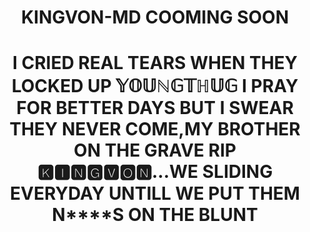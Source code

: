 <h1 align="center">KINGVON-MD COOMING SOON</h1>

<h1 align="center">I CRIED REAL TEARS WHEN THEY LOCKED UP 𝕐𝕆𝕌ℕ𝔾𝕋ℍ𝕌𝔾 I PRAY FOR BETTER DAYS BUT I SWEAR THEY NEVER COME,MY BROTHER ON THE GRAVE RIP 🅺🅸🅽🅶🆅🅾🅽...WE SLIDING EVERYDAY UNTILL WE PUT THEM N****S ON THE BLUNT</h1>



